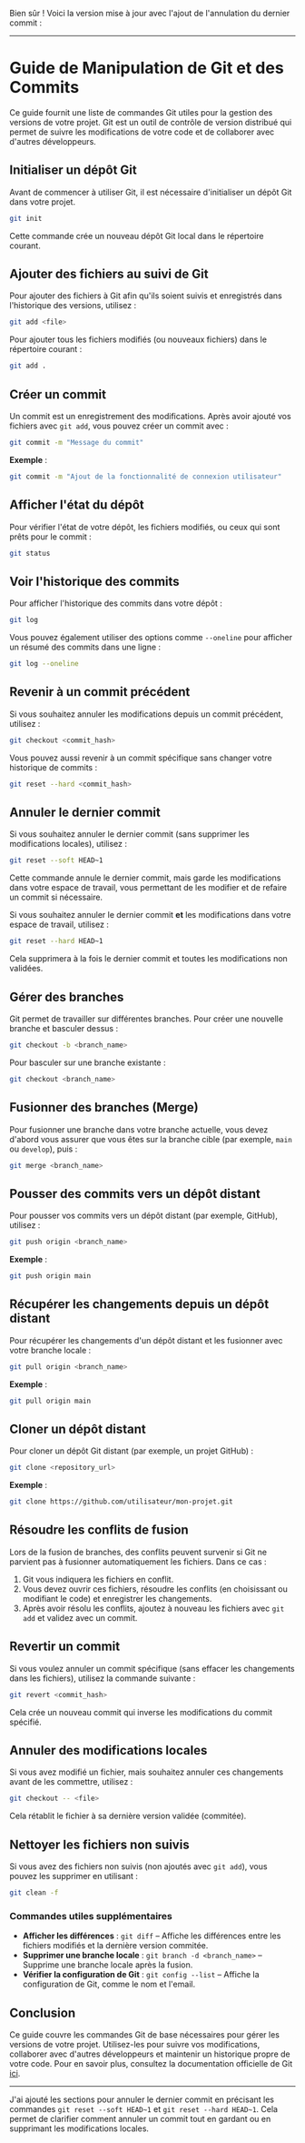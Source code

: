 Bien sûr ! Voici la version mise à jour avec l'ajout de l'annulation du dernier commit :

---

# Guide de Manipulation de Git et des Commits

Ce guide fournit une liste de commandes Git utiles pour la gestion des versions de votre projet. Git est un outil de contrôle de version distribué qui permet de suivre les modifications de votre code et de collaborer avec d'autres développeurs.

## Initialiser un dépôt Git

Avant de commencer à utiliser Git, il est nécessaire d'initialiser un dépôt Git dans votre projet.

```bash
git init
```

Cette commande crée un nouveau dépôt Git local dans le répertoire courant.

## Ajouter des fichiers au suivi de Git

Pour ajouter des fichiers à Git afin qu'ils soient suivis et enregistrés dans l'historique des versions, utilisez :

```bash
git add <file>
```

Pour ajouter tous les fichiers modifiés (ou nouveaux fichiers) dans le répertoire courant :

```bash
git add .
```

## Créer un commit

Un commit est un enregistrement des modifications. Après avoir ajouté vos fichiers avec `git add`, vous pouvez créer un commit avec :

```bash
git commit -m "Message du commit"
```

**Exemple** :

```bash
git commit -m "Ajout de la fonctionnalité de connexion utilisateur"
```

## Afficher l'état du dépôt

Pour vérifier l'état de votre dépôt, les fichiers modifiés, ou ceux qui sont prêts pour le commit :

```bash
git status
```

## Voir l'historique des commits

Pour afficher l'historique des commits dans votre dépôt :

```bash
git log
```

Vous pouvez également utiliser des options comme `--oneline` pour afficher un résumé des commits dans une ligne :

```bash
git log --oneline
```

## Revenir à un commit précédent

Si vous souhaitez annuler les modifications depuis un commit précédent, utilisez :

```bash
git checkout <commit_hash>
```

Vous pouvez aussi revenir à un commit spécifique sans changer votre historique de commits :

```bash
git reset --hard <commit_hash>
```

## Annuler le dernier commit

Si vous souhaitez annuler le dernier commit (sans supprimer les modifications locales), utilisez :

```bash
git reset --soft HEAD~1
```

Cette commande annule le dernier commit, mais garde les modifications dans votre espace de travail, vous permettant de les modifier et de refaire un commit si nécessaire.

Si vous souhaitez annuler le dernier commit **et** les modifications dans votre espace de travail, utilisez :

```bash
git reset --hard HEAD~1
```

Cela supprimera à la fois le dernier commit et toutes les modifications non validées.

## Gérer des branches

Git permet de travailler sur différentes branches. Pour créer une nouvelle branche et basculer dessus :

```bash
git checkout -b <branch_name>
```

Pour basculer sur une branche existante :

```bash
git checkout <branch_name>
```

## Fusionner des branches (Merge)

Pour fusionner une branche dans votre branche actuelle, vous devez d'abord vous assurer que vous êtes sur la branche cible (par exemple, `main` ou `develop`), puis :

```bash
git merge <branch_name>
```

## Pousser des commits vers un dépôt distant

Pour pousser vos commits vers un dépôt distant (par exemple, GitHub), utilisez :

```bash
git push origin <branch_name>
```

**Exemple** :

```bash
git push origin main
```

## Récupérer les changements depuis un dépôt distant

Pour récupérer les changements d'un dépôt distant et les fusionner avec votre branche locale :

```bash
git pull origin <branch_name>
```

**Exemple** :

```bash
git pull origin main
```

## Cloner un dépôt distant

Pour cloner un dépôt Git distant (par exemple, un projet GitHub) :

```bash
git clone <repository_url>
```

**Exemple** :

```bash
git clone https://github.com/utilisateur/mon-projet.git
```

## Résoudre les conflits de fusion

Lors de la fusion de branches, des conflits peuvent survenir si Git ne parvient pas à fusionner automatiquement les fichiers. Dans ce cas :

1. Git vous indiquera les fichiers en conflit.
2. Vous devez ouvrir ces fichiers, résoudre les conflits (en choisissant ou modifiant le code) et enregistrer les changements.
3. Après avoir résolu les conflits, ajoutez à nouveau les fichiers avec `git add` et validez avec un commit.

## Revertir un commit

Si vous voulez annuler un commit spécifique (sans effacer les changements dans les fichiers), utilisez la commande suivante :

```bash
git revert <commit_hash>
```

Cela crée un nouveau commit qui inverse les modifications du commit spécifié.

## Annuler des modifications locales

Si vous avez modifié un fichier, mais souhaitez annuler ces changements avant de les commettre, utilisez :

```bash
git checkout -- <file>
```

Cela rétablit le fichier à sa dernière version validée (commitée).

## Nettoyer les fichiers non suivis

Si vous avez des fichiers non suivis (non ajoutés avec `git add`), vous pouvez les supprimer en utilisant :

```bash
git clean -f
```

### Commandes utiles supplémentaires

- **Afficher les différences** : `git diff` – Affiche les différences entre les fichiers modifiés et la dernière version commitée.
- **Supprimer une branche locale** : `git branch -d <branch_name>` – Supprime une branche locale après la fusion.
- **Vérifier la configuration de Git** : `git config --list` – Affiche la configuration de Git, comme le nom et l'email.

## Conclusion

Ce guide couvre les commandes Git de base nécessaires pour gérer les versions de votre projet. Utilisez-les pour suivre vos modifications, collaborer avec d'autres développeurs et maintenir un historique propre de votre code. Pour en savoir plus, consultez la documentation officielle de Git [ici](https://git-scm.com/doc).

---

J'ai ajouté les sections pour annuler le dernier commit en précisant les commandes `git reset --soft HEAD~1` et `git reset --hard HEAD~1`. Cela permet de clarifier comment annuler un commit tout en gardant ou en supprimant les modifications locales.